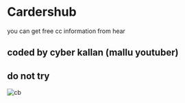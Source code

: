 # Cardershub
you can get free cc information from hear
## coded by cyber kallan (mallu youtuber)
## do not try 


![cb](https://user-images.githubusercontent.com/56509491/67160191-c2fe3280-f36b-11e9-9caf-b1947b9c1bda.JPG)
